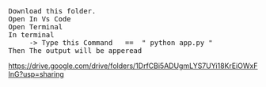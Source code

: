 <pre>
Download this folder.
Open In Vs Code
Open Terminal
In terminal 
     -> Type this Command   ==  " python app.py " 
Then The output will be apperead
</pre>

https://drive.google.com/drive/folders/1DrfCBi5ADUgmLYS7UYi18KrEiOWxFInG?usp=sharing
